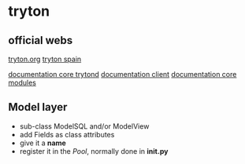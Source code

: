 # tryton


## official webs

[tryton.org](http://www.tryton.org/)
[tryton spain](http://www.tryton-erp.es/)

[documentation core trytond](http://doc.tryton.org/4.2/trytond/doc/index.html)
[documentation client](http://doc.tryton.org/4.2/tryton/doc/index.html)
[documentation core modules](http://doc.tryton.org/4.2/modules/index.html)

## Model layer

* sub-class ModelSQL and/or ModelView
* add Fields as class attributes
* give it a __name__
* register it in the *Pool*, normally done in __init.py__
